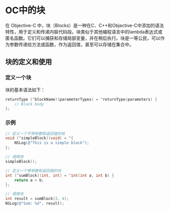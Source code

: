 # OC中的块

在 Objective-C 中，块（Blocks）是一种在C、C++和Objective-C中添加的语法特性，用于定义和传递内联代码段。块类似于其他编程语言中的lambda表达式或匿名函数。它们可以捕获和存储局部变量，并在稍后执行。块是一等公民，可以作为参数传递给方法或函数，作为返回值，甚至可以存储在集合中。

## 块的定义和使用

### 定义一个块

块的基本语法如下：
```objectivec
returnType (^blockName)(parameterTypes) = ^returnType(parameters) {
    // Block body
};
```

### 示例

```objectivec
// 定义一个不带参数和返回值的块
void (^simpleBlock)(void) = ^{
    NSLog(@"This is a simple block");
};

// 调用块
simpleBlock();

// 定义一个带参数和返回值的块
int (^sumBlock)(int, int) = ^int(int a, int b) {
    return a + b;
};

// 调用块
int result = sumBlock(3, 4);
NSLog(@"Sum: %d", result);
```